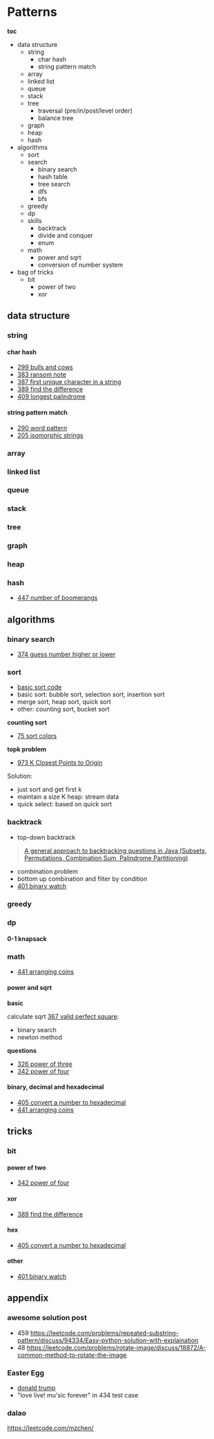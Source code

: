 # Patterns

**toc**
- data structure
    - string
        - char hash
        - string pattern match
    - array
    - linked list
    - queue
    - stack
    - tree
        - traversal (pre/in/post/level order)
        - balance tree
    - graph
    - heap
    - hash
- algorithms
    - sort
    - search
        - binary search
        - hash table
        - tree search
        - dfs
        - bfs
    - greedy
    - dp
    - skills
        - backtrack
        - divide and conquer
        - enum
    - math
        - power and sqrt
        - conversion of number system
- bag of tricks
    - bit
        - power of two
        - xor

## data structure

### string

#### char hash
- [299 bulls and cows](solution/0299_Bulls_and_Cows.cpp)
- [383 ransom note](solution/0383_Ransom_Note.cpp)
- [387 first unique character in a string](solution/0387_First_Unique_Character_in_a_String.cpp)
- [389 find the difference](solution/0389_Find_the_Difference.cpp)
- [409 longest palindrome](solution/0409_Longest_Palindrome.cpp)

#### string pattern match
- [290 word pattern](solution/0290_Word_Pattern.cpp)
- [205 isomorphic strings](solution/0205_Isomorphic_Strings.cpp)

### array

### linked list

### queue

### stack

### tree

### graph

### heap

### hash

- [447 number of boomerangs](solution/0447_Number_of_Boomerangs.cpp)

## algorithms

### binary search

- [374 guess number higher or lower](solution/0374_Guess_Number_Higher_or_Lower.cpp)

### sort

- [basic sort code](algo101/sort.cpp)
- basic sort: bubble sort, selection sort, insertion sort
- merge sort, heap sort, quick sort
- other: counting sort, bucket sort

**counting sort**
- [75 sort colors](solution/0075_Sort_Colors.cpp)

**topk problem**
- [973 K Closest Points to Origin](solution/0973_K_Closest_Points_to_Origin.cpp)

Solution:
- just sort and get first k
- maintain a size K heap: stream data
- quick select: based on quick sort


### backtrack

- top-down backtrack
> [A general approach to backtracking questions in Java (Subsets, Permutations, Combination Sum, Palindrome Partitioning)](https://leetcode.com/problems/combination-sum/discuss/16502/A-general-approach-to-backtracking-questions-in-Java-\(Subsets-Permutations-Combination-Sum-Palindrome-Partitioning\))

- combination problem
- bottom up combination and filter by condition
- [401 binary watch](solution/0401_Binary_Watch.cpp)

### greedy

### dp

#### 0-1 knapsack

### math

- [441 arranging coins](solution/0441_Arranging_Coins.cpp)

#### power and sqrt

**basic**

calculate sqrt [367 valid perfect square](solution/0367_Valid_Perfect_Square.cpp):
- binary search
- newton method

**questions**
- [326 power of three](solution/0326_Power_of_Three.cpp)
- [342 power of four](solution/0342_Power_of_Four.cpp)

#### binary, decimal and hexadecimal

- [405 convert a number to hexadecimal](solution/0405_Convert_a_Number_to_Hexadecimal.cpp)
- [441 arranging coins](solution/0441_Arranging_Coins.cpp)

## tricks
### bit
#### power of two
- [342 power of four](solution/0342_Power_of_Four.cpp)

#### xor
- [389 find the difference](solution/0389_Find_the_Difference.cpp)

#### hex

- [405 convert a number to hexadecimal](solution/0405_Convert_a_Number_to_Hexadecimal.cpp)

#### other

- [401 binary watch](solution/0401_Binary_Watch.cpp)


## appendix

### awesome solution post

- 459 https://leetcode.com/problems/repeated-substring-pattern/discuss/94334/Easy-python-solution-with-explaination
- 48 https://leetcode.com/problems/rotate-image/discuss/18872/A-common-method-to-rotate-the-image

### Easter Egg

- [donald trump](https://leetcode.com/problems/convert-a-number-to-hexadecimal/discuss/89253/Simple-Java-solution-with-comment)
- "love live! mu'sic forever" in 434 test case

### dalao

https://leetcode.com/mzchen/

